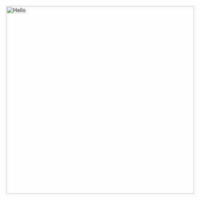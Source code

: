 <img width="500" height="500" alt="Hello" src="https://github.com/user-attachments/assets/baec3c4b-2a74-4a20-afdc-3d3b5846f03c" />
